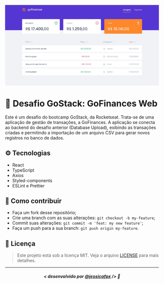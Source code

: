 <img src="./assets/cover.jpg" alt="Capa da aplicação"/>

# 🚀 Desafio GoStack: GoFinances Web
Este é um desafio do bootcamp GoStack, da Rocketseat. Trata-se de uma aplicação de gestão de transações, a GoFinances. A aplicação se conecta ao backend do desafio anterior (Database Upload), exibindo as transações criadas e permitindo a importação de um arquivo CSV para gerar novos registros no banco de dados.

## ⚙️ Tecnologias
- React
- TypeScript
- Axios
- Styled-components
- ESLint e Prettier

## 🤔 Como contribuir

- Faça um fork desse repositório;
- Crie uma branch com as suas alterações: `git checkout -b my-feature`;
- Commit suas alterações: `git commit -m 'feat: my new feature'`;
- Faça um push para a sua branch: `git push origin my-feature`.

## 📜 Licença

> Este projeto está sob a licença MIT. Veja o arquivo [LICENSE](https://github.com/jessicafpx/gostack-desafio-fundamentos-reactjs/blob/master/LICENSE.md) para mais detalhes.

---

##### <p align="center"> <strong> < desenvolvido por <a href="github.com/jessicafpx"> @jessicafpx</a> /></strong> 👋
